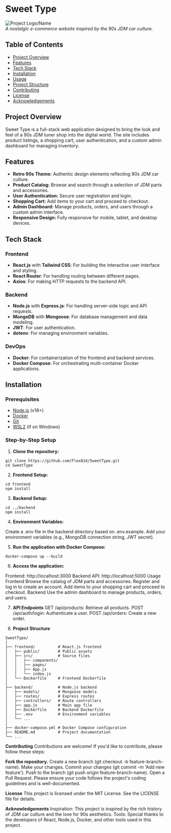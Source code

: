# Sweet Type

![Project Logo/Name](link-to-logo-or-image-if-any)  
_A nostalgic e-commerce website inspired by the 90s JDM car culture._

## Table of Contents

- [Project Overview](#project-overview)
- [Features](#features)
- [Tech Stack](#tech-stack)
- [Installation](#installation)
- [Usage](#usage)
- [Project Structure](#project-structure)
- [Contributing](#contributing)
- [License](#license)
- [Acknowledgements](#acknowledgements)

## Project Overview

Sweet Type is a full-stack web application designed to bring the look and feel of a 90s JDM tuner shop into the digital world. The site includes product listings, a shopping cart, user authentication, and a custom admin dashboard for managing inventory.

## Features

- **Retro 90s Theme:** Authentic design elements reflecting 90s JDM car culture.
- **Product Catalog:** Browse and search through a selection of JDM parts and accessories.
- **User Authentication:** Secure user registration and login.
- **Shopping Cart:** Add items to your cart and proceed to checkout.
- **Admin Dashboard:** Manage products, orders, and users through a custom admin interface.
- **Responsive Design:** Fully responsive for mobile, tablet, and desktop devices.

## Tech Stack

### Frontend
- **React.js** with **Tailwind CSS**: For building the interactive user interface and styling.
- **React Router**: For handling routing between different pages.
- **Axios**: For making HTTP requests to the backend API.

### Backend
- **Node.js** with **Express.js**: For handling server-side logic and API requests.
- **MongoDB** with **Mongoose**: For database management and data modeling.
- **JWT**: For user authentication.
- **dotenv**: For managing environment variables.

### DevOps
- **Docker**: For containerization of the frontend and backend services.
- **Docker Compose**: For orchestrating multi-container Docker applications.

## Installation

### Prerequisites

- [Node.js](https://nodejs.org/) (v18+)
- [Docker](https://www.docker.com/)
- [Git](https://git-scm.com/)
- [WSL2](https://docs.microsoft.com/en-us/windows/wsl/) (if on Windows)

### Step-by-Step Setup

1. **Clone the repository:**
```
git clone https://github.com/Flex814/SweetType.git
cd SweetType
```
2. **Frontend Setup:**
```
cd frontend
npm install
```
3. **Backend Setup:**
```
cd ../backend
npm install
```
4. **Environment Variables:**

Create a .env file in the backend directory based on .env.example.
Add your environment variables (e.g., MongoDB connection string, JWT secret).

5. **Run the application with Docker Compose:**
```
docker-compose up --build
```
6. **Access the application:**

Frontend: http://localhost:3000
Backend API: http://localhost:5000
Usage
Frontend
Browse the catalog of JDM parts and accessories.
Register and log in to create an account.
Add items to your shopping cart and proceed to checkout.
Backend
Use the admin dashboard to manage products, orders, and users.

7. **API Endpoints**
GET /api/products: Retrieve all products.
POST /api/auth/login: Authenticate a user.
POST /api/orders: Create a new order.

8. **Project Structure**
```
SweetType/
│
├── frontend/          # React.js frontend
│   ├── public/        # Public assets
│   ├── src/           # Source files
│   │   ├── components/
│   │   ├── pages/
│   │   ├── App.js
│   │   └── index.js
│   └── Dockerfile     # Frontend Dockerfile
│
├── backend/           # Node.js backend
│   ├── models/        # Mongoose models
│   ├── routes/        # Express routes
│   ├── controllers/   # Route controllers
│   ├── app.js         # Main app file
│   ├── Dockerfile     # Backend Dockerfile
│   ├── .env           # Environment variables
│   └── ...
│
├── docker-compose.yml # Docker Compose configuration
├── README.md          # Project documentation
└── ...
```
**Contributing**
Contributions are welcome! If you'd like to contribute, please follow these steps:

**Fork the repository.**
Create a new branch (git checkout -b feature-branch-name).
Make your changes.
Commit your changes (git commit -m 'Add new feature').
Push to the branch (git push origin feature-branch-name).
Open a Pull Request.
Please ensure your code follows the project's coding guidelines and is well-documented.

**License**
This project is licensed under the MIT License. See the LICENSE file for details.

**Acknowledgements**
Inspiration: This project is inspired by the rich history of JDM car culture and the love for 90s aesthetics.
Tools: Special thanks to the developers of React, Node.js, Docker, and other tools used in this project.